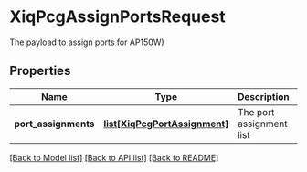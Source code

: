 # XiqPcgAssignPortsRequest

The payload to assign ports for AP150W)
## Properties
Name | Type | Description | Notes
------------ | ------------- | ------------- | -------------
**port_assignments** | [**list[XiqPcgPortAssignment]**](XiqPcgPortAssignment.md) | The port assignment list | 

[[Back to Model list]](../README.md#documentation-for-models) [[Back to API list]](../README.md#documentation-for-api-endpoints) [[Back to README]](../README.md)


